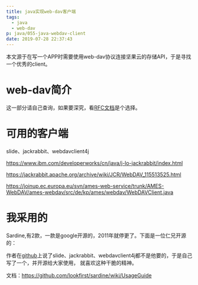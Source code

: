 ```yaml
---
title: java实现web-dav客户端
tags:
  - java
  - web-dav
p: java/055-java-webdav-client
date: 2019-07-28 22:37:43
---
```


本文源于在写一个APP时需要使用web-dav协议连接坚果云的存储API，于是寻找一个优秀的client。

# web-dav简介
这一部分请自己查询，如果要深究，看[RFC文档](http://www.webdav.org/specs/rfc4918.html)是个选择。

# 可用的客户端

slide、jackrabbit、webdavclient4j

https://www.ibm.com/developerworks/cn/java/j-lo-jackrabbit/index.html

https://jackrabbit.apache.org/archive/wiki/JCR/WebDAV_115513525.html

https://joinup.ec.europa.eu/svn/ames-web-service/trunk/AMES-WebDAV/ames-webdav/src/de/kp/ames/webdav/WebDAVClient.java

# 我采用的

Sardine,有2款，一款是google开源的，2011年就停更了。下面是一位仁兄开源的：

作者在[github](https://github.com/lookfirst/sardine)上说了slide、jackrabbit、webdavclient4j都不是他要的，于是自己写了一个，并开源给大家使用，
就喜欢这种干脆的精神。

文档：https://github.com/lookfirst/sardine/wiki/UsageGuide

